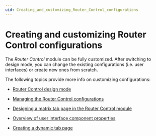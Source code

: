 ```yaml
---
uid: Creating_and_customizing_Router_Control_configurations
---
```


# Creating and customizing Router Control configurations

The *Router Control* module can be fully customized. After switching to design mode, you can change the existing configurations (i.e. user interfaces) or create new ones from scratch.

The following topics provide more info on customizing configurations:

- [Router Control design mode](xref:Router_Control_design_mode)

- [Managing the Router Control configurations](xref:Managing_the_Router_Control_configurations)

- [Designing a matrix tab page in the Router Control module](xref:Designing_a_matrix_tab_page_in_the_Router_Control_module)

- [Overview of user interface component properties](xref:Overview_of_user_interface_component_properties)

- [Creating a dynamic tab page](xref:Creating_a_dynamic_tab_page)
